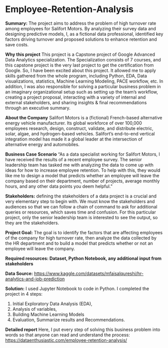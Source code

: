 # Employee-Retention-Analysis

**Summary:** The project aims to address the problem of high turnover rate among employees for Salifort Motors. By analyzing their survey data and designing predictive models, I, as a fictional data professional, identified key factors driving turnover and proposed solutions to enhance retention and save costs.

**Why this project** 
This project is a Capstone project of Google Advanced Data Analytics specialization. The Specialization consists of 7 courses, and this capstone project is the very last project to get the certification from Google. So, I have been excited about this project. It allowed me to apply skills gathered from the whole program, including Python, EDA, Data visualizations, statistics, Machine Learning Modeling, PACE workflow, etc.  In addition, I was also responsible for solving a particular business problem in an imaginary organizational setup such as setting up the team’s workflow, creating a project proposal, interacting with a variety of internal and external stakeholders, and sharing insights & final recommendations through an executive summary. 

**About the Company**
Salifort Motors is a (fictional) French-based alternative energy vehicle manufacturer. Its global workforce of over 100,000 employees research, design, construct, validate, and distribute electric, solar, algae, and hydrogen-based vehicles. Salifort’s end-to-end vertical integration model has made it a global leader at the intersection of alternative energy and automobiles.    


**Business Case Scenario**
“As a data specialist working for Salifort Motors, I have received the results of a recent employee survey. The senior leadership team has tasked me with analyzing the data to come up with ideas for how to increase employee retention. To help with this, they would like me to design a model that predicts whether an employee will leave the company based on their department, number of projects, average monthly hours, and any other data points you deem helpful.”

**Stakeholders:** defining the stakeholders of a data project is a crucial and very elementary step to begin with. We must know the stakeholders and audiences so that we can follow a chain of command to ask for additional queries or resources, which saves time and confusion. For this particular project, only the senior leadership team is interested to see the output, so they are the stakeholders. 

**Project Goal:** The goal is to identify the factors that are affecting employees of the company for high turnover rate, then analyze the data collected by the HR department and to build a model that predicts whether or not an employee will leave the company.

**Required resources: Dataset, Python Notebook, any additional input from stakeholders**

**Data Source:** https://www.kaggle.com/datasets/mfaisalqureshi/hr-analytics-and-job-prediction 


**Solution:**
I used Jupyter Notebook to code in Python. I completed the project in 4 steps: 
1. Initial Exploratory Data Analysis (EDA), 
2.  Analysis of variables, 
3. Building Machine Learning Models
4. Evaluation, Summarize results and Recommendations.

**Detailed report** Here, I put every step of solving this business problem into words so that anyone can read and understand the process: https://dataenthusiastic.com/employee-retention-analysis/ 
